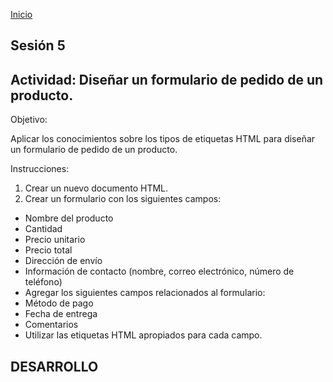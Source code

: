 <!-- No borrar o modificar -->
[Inicio](./index.md)

## Sesión 5 


<!-- Su documentación aquí -->

## Actividad: Diseñar un formulario de pedido de un producto.

Objetivo:

Aplicar los conocimientos sobre los tipos de etiquetas HTML para diseñar un formulario de pedido de un producto.

Instrucciones:

1. Crear un nuevo documento HTML.
2. Crear un formulario con los siguientes campos:

* Nombre del producto
* Cantidad
* Precio unitario
* Precio total
* Dirección de envío
* Información de contacto (nombre, correo electrónico, número de teléfono)
* Agregar los siguientes campos relacionados al formulario:
* Método de pago
* Fecha de entrega
* Comentarios
* Utilizar las etiquetas HTML apropiados para cada campo.
  
## DESARROLLO 




